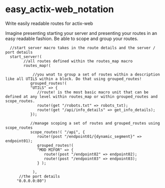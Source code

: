 # easy_actix-web_notation
Write easily readable routes for actix-web

Imagine presenting starting your server and presenting your routes in an easy readable fashion.
Be able to scope and group your routes.

      //start server macro takes in the route details and the server / port details
      start_server!(
            //all routes defined within the routes_map macro
            routes_map!(
      
                //you wnat to group a set of routes within a description like all UTILS within a block. Do that using grouped_routes!
               grouped_routes!(
               "UTILS" => {
                  //route! is the most basic macro unit that can be defined at any level within routes_map or within grouped_routes and scope_routes.
                  route!(get "/robots.txt" => robots_txt);
                  route!(get "/api/info_details" => get_info_details);
               });
      
               //manage scoping a set of routes and grouped_routes using scope_routes
               scope_routes!( "/api", {
                  route!(post "/endpoint01/{dynamic_segment}" => endpoint01);
                  grouped_routes!(
                  "MOD MIFOR" => {
                     route!(post "/endpoint02" => endpoint02);
                     route!(post "/endpoint03" => endpoint03);
                  } );
      
                ), 
          //the port details
         "0.0.0.0:80")
